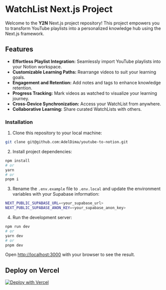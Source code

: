 # WatchList Next.js Project

Welcome to the **Y2N** Next.js project repository! This project empowers you to transform YouTube playlists into a personalized knowledge hub using the Next.js framework.

## Features

- **Effortless Playlist Integration:** Seamlessly import YouTube playlists into your Notion workspace.
- **Customizable Learning Paths:** Rearrange videos to suit your learning goals.
- **Engagement and Retention:** Add notes and tags to enhance knowledge retention.
- **Progress Tracking:** Mark videos as watched to visualize your learning journey.
- **Cross-Device Synchronization:** Access your WatchList from anywhere.
- **Collaborative Learning:** Share curated WatchLists with others.

### Installation

1. Clone this repository to your local machine:

```bash
git clone git@github.com:AdelDima/youtube-to-notion.git
```

2. Install project dependencies:

```bash
npm install
# or
yarn
# or
pnpm i
```

3. Rename the `.env.example` file to `.env.local` and update the environment variables with your Supabase information:

```bash
NEXT_PUBLIC_SUPABASE_URL=<your_supabase_url>
NEXT_PUBLIC_SUPABASE_ANON_KEY=<your_supabase_anon_key>
```

4. Run the development server:

```bash
npm run dev
# or
yarn dev
# or
pnpm dev
```

Open [http://localhost:3000](http://localhost:3000) with your browser to see the result.

## Deploy on Vercel

[![Deploy with Vercel](https://vercel.com/button)](https://vercel.com/new/clone?repository-url=https%3A%2F%2Fgithub.com%2FAdelDima%2Fyoutube-to-notion)
